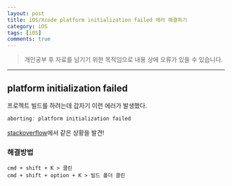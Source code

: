 ```yaml
---
layout: post
title: iOS/Xcode platform initialization failed 에러 해결하기
category: iOS
tags: [iOS]
comments: true
---
```


> 개인공부 후 자료를 남기기 위한 목적임으로 내용 상에 오류가 있을 수 있습니다.    

<hr>

## platform initialization failed

프로젝트 빌드를 하려는데 갑자기 이런 에러가 발생했다.

```swift
aborting: platform initialization failed
```

[stackoverflow](https://stackoverflow.com/questions/47224594/error-at-launch-app)에서 같은 상황을 발견!



### 해결방법

```vim
cmd + shift + K > 클린
cmd + shift + option + K > 빌드 폴더 클린
```
